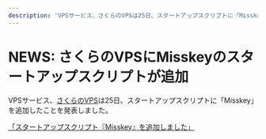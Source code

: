 ```yaml
---
description: 'VPSサービス、さくらのVPSは25日、スタートアップスクリプトに「Misskey」を追加したことを発表しました。'
---
```


# NEWS: さくらのVPSにMisskeyのスタートアップスクリプトが追加

VPSサービス、[さくらのVPS](https://vps.sakura.ad.jp/)は25日、スタートアップスクリプトに「Misskey」を追加したことを発表しました。

[「スタートアップスクリプト『Misskey』を追加しました」](https://vps.sakura.ad.jp/news/vps-ss-misskey/)
